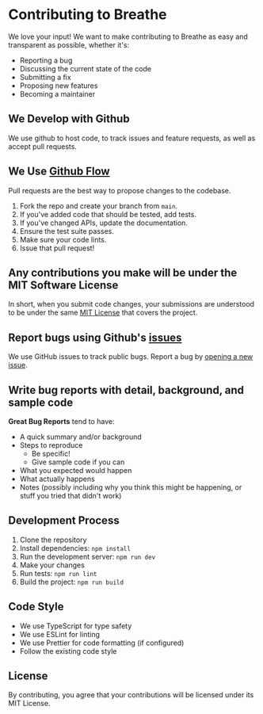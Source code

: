 # Contributing to Breathe

We love your input! We want to make contributing to Breathe as easy and transparent as possible, whether it's:

- Reporting a bug
- Discussing the current state of the code
- Submitting a fix
- Proposing new features
- Becoming a maintainer

## We Develop with Github
We use github to host code, to track issues and feature requests, as well as accept pull requests.

## We Use [Github Flow](https://docs.github.com/en/get-started/using-github/github-flow)
Pull requests are the best way to propose changes to the codebase.

1. Fork the repo and create your branch from `main`.
2. If you've added code that should be tested, add tests.
3. If you've changed APIs, update the documentation.
4. Ensure the test suite passes.
5. Make sure your code lints.
6. Issue that pull request!

## Any contributions you make will be under the MIT Software License
In short, when you submit code changes, your submissions are understood to be under the same [MIT License](http://choosealicense.com/licenses/mit/) that covers the project.

## Report bugs using Github's [issues](https://github.com/clouxart/breathe/issues)
We use GitHub issues to track public bugs. Report a bug by [opening a new issue](https://github.com/clouxart/breathe/issues/new).

## Write bug reports with detail, background, and sample code

**Great Bug Reports** tend to have:

- A quick summary and/or background
- Steps to reproduce
  - Be specific!
  - Give sample code if you can
- What you expected would happen
- What actually happens
- Notes (possibly including why you think this might be happening, or stuff you tried that didn't work)

## Development Process

1. Clone the repository
2. Install dependencies: `npm install`
3. Run the development server: `npm run dev`
4. Make your changes
5. Run tests: `npm run lint`
6. Build the project: `npm run build`

## Code Style

- We use TypeScript for type safety
- We use ESLint for linting
- We use Prettier for code formatting (if configured)
- Follow the existing code style

## License
By contributing, you agree that your contributions will be licensed under its MIT License.